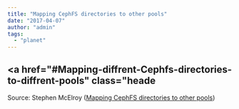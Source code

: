 ```yaml
---
title: "Mapping CephFS directories to other pools"
date: "2017-04-07"
author: "admin"
tags: 
  - "planet"
---
```


## <a href="#Mapping-diffrent-Cephfs-directories-to-diffrent-pools" class="heade

Source: Stephen McElroy ([Mapping CephFS directories to other pools](http://obsidiancreeper.com/2017/04/07/Mapping-CephFS-directories-to-other-pools/))
